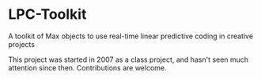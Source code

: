 # LPC-Toolkit
A toolkit of Max objects to use real-time linear predictive coding in creative projects

This project was started in 2007 as a class project, and hasn't seen much attention since then. Contributions are welcome.
